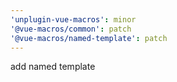 ```yaml
---
'unplugin-vue-macros': minor
'@vue-macros/common': patch
'@vue-macros/named-template': patch
---
```


add named template

